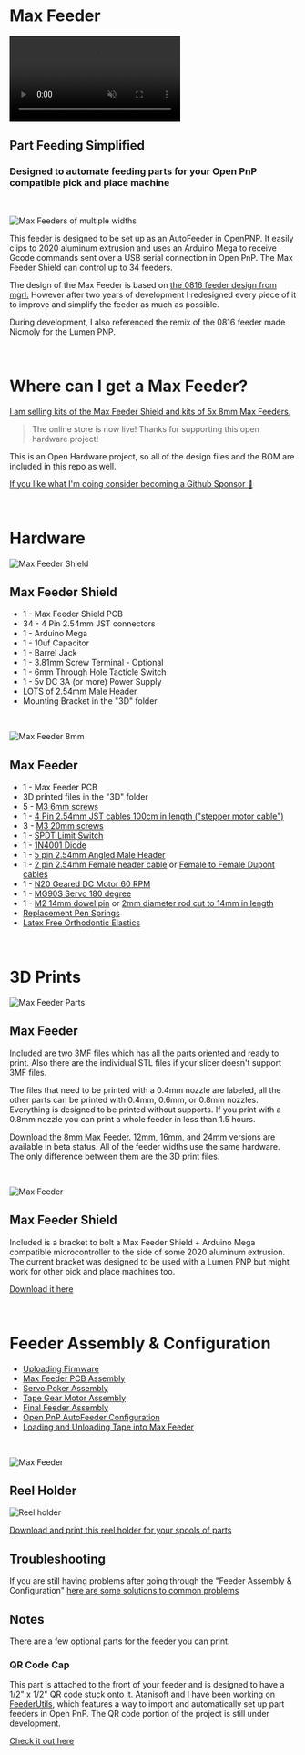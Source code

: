 # Max Feeder

<video autoplay loop muted src="https://user-images.githubusercontent.com/25337335/216802715-1deb94b0-7a2f-4627-93f5-1e41935b5955.mp4">
</video>

## Part Feeding Simplified
### Designed to automate feeding parts for your Open PnP compatible pick and place machine
<br/>

![Max Feeders of multiple widths](/Docs/max-feeder-multiple-widths.jpg)

This feeder is designed to be set up as an AutoFeeder in OpenPNP. It easily clips to 2020 aluminum extrusion and uses an Arduino Mega to receive Gcode commands sent over a USB serial connection in Open PnP. The Max Feeder Shield can control up to 34 feeders.

The design of the Max Feeder is based on [the 0816 feeder design from mgrl.](https://docs.mgrl.de/maschine:pickandplace:feeder:0816feeder) However after two years of development I redesigned every piece of it to improve and simplify the feeder as much as possible.

During development, I also referenced the remix of the 0816 feeder made Nicmoly for the Lumen PNP.

<br/>

# Where can I get a Max Feeder?

[I am selling kits of the Max Feeder Shield and kits of 5x 8mm Max Feeders.](https://store.curlytalegames.com/pages/max-feeders)
> The online store is now live! Thanks for supporting this open hardware project!

This is an Open Hardware project, so all of the design files and the BOM are included in this repo as well.

[If you like what I'm doing consider becoming a Github Sponsor :gift_heart:](https://github.com/sponsors/CurlyTaleGames)

<br/>

# Hardware

![Max Feeder Shield](/Docs/max-front.jpg)

## Max Feeder Shield
- 1 - Max Feeder Shield PCB
- 34 - 4 Pin 2.54mm JST connectors
- 1 - Arduino Mega
- 1 - 10uf Capacitor
- 1 - Barrel Jack
- 1 - 3.81mm Screw Terminal - Optional
- 1 - 6mm Through Hole Tacticle Switch
- 1 - 5v DC 3A (or more) Power Supply
- LOTS of 2.54mm Male Header
- Mounting Bracket in the "3D" folder

<br/>

![Max Feeder 8mm](/Docs/max-feeder-photo.jpg)

## Max Feeder
- 1 - Max Feeder PCB
- 3D printed files in the "3D" folder
- 5 - [M3 6mm screws](https://www.amazon.com/Alloy-Steel-Socket-Screws-Black/dp/B00W8YSCIS/)
- 1 - [4 Pin 2.54mm JST cables 100cm in length ("stepper motor cable")](https://www.amazon.com/Wires-Motor-XH2-54-4P-PH2-0-6P-Printers-Accessories%EF%BC%8C3D/dp/B08PV6XGK2/)
- 3 - [M3 20mm screws](https://www.amazon.com/Prime-Line-9180478-Socket-Screws-10-Pack/dp/B07D5S3154/)
- 1 - [SPDT Limit Switch](https://www.amazon.com/dp/B088W8WMTB)
- 1 - [1N4001 Diode](https://www.amazon.com/MCIGICM-Rectifier-Electronic-Silicon-Doorbell/dp/B071YWNBVM/)
- 1 - [5 pin 2.54mm Angled Male Header](https://www.amazon.com/Antrader-2-54mm-Right-Header-Connector/dp/B07M88GRHG/)
- 1 - [2 pin 2.54mm Female header cable](https://www.amazon.com/Mayata-Female-Jumper-Dupont-Printer/dp/B07H1WDN3R/) or [Female to Female Dupont cables](https://www.amazon.com/EDGELEC-Breadboard-1pin-1pin-Connector-Multicolored/dp/B07GCZVCGS/)
- 1 - [N20 Geared DC Motor 60 RPM](https://www.aliexpress.com/item/3256803042731079.html?pdp_ext_f=%7B"sku_id":"12000024757391447"%7D)
- 1 - [MG90S Servo 180 degree](https://www.amazon.com/Compatible-Raspberry-Project-Helicopter-Airplane/dp/B0925V3X2S/)
- 1 - [M2 14mm dowel pin](https://www.amazon.com/MroMax-2-5x14mm-Stainless-Rust-Proof-Elements/dp/B07ZF4X7VQ/) or [2mm diameter rod cut to 14mm in length](https://www.amazon.com/dp/B0962RMLVJ)
- [Replacement Pen Springs](https://www.amazon.com/dp/B089JYV7BT)
- [Latex Free Orthodontic Elastics](https://www.amazon.com/dp/B08NCK1K6P)

<br/>

# 3D Prints

![Max Feeder Parts](/Docs/3mf.jpg)

## Max Feeder

Included are two 3MF files which has all the parts oriented and ready to print. Also there are the individual STL files if your slicer doesn't support 3MF files.

The files that need to be printed with a 0.4mm nozzle are labeled, all the other parts can be printed with 0.4mm, 0.6mm, or 0.8mm nozzles. Everything is designed to be printed without supports. If you print with a 0.8mm nozzle you can print a whole feeder in less than 1.5 hours.

[Download the 8mm Max Feeder.](/3D/8mm/) [12mm](/3D/12mm/), [16mm](/3D/16mm/), and [24mm](/3D/24mm/) versions are available in beta status. All of the feeder widths use the same hardware. The only difference between them are the 3D print files.

<br/>

![Max Feeder](/Docs/max-feeder-mount.PNG)

## Max Feeder Shield

Included is a bracket to bolt a Max Feeder Shield + Arduino Mega compatible microcontroller to the side of some 2020 aluminum extrusion. The current bracket was designed to be used with a Lumen PNP but might work for other pick and place machines too.

[Download it here](/3D/Bracket/)

<br/>

# Feeder Assembly & Configuration

- [Uploading Firmware](./Docs/firmware.md)
- [Max Feeder PCB Assembly](./Docs/pcb.md)
- [Servo Poker Assembly](./Docs/poker.md)
- [Tape Gear Motor Assembly](./Docs/motor.md)
- [Final Feeder Assembly](./Docs/finishing-assembly.md)
- [Open PnP AutoFeeder Configuration](./Docs/finishing-assembly.md)
- [Loading and Unloading Tape into Max Feeder](./Docs/finishing-assembly.md)

<br/>

![Max Feeder](/Docs/max-feeder-cad.PNG)

## Reel Holder

![Reel holder](/Docs/reels.jpg)

[Download and print this reel holder for your spools of parts](https://www.printables.com/model/343598-smd-reel-holder-for-pick-and-place-machine)

## Troubleshooting

If you are still having problems after going through the "Feeder Assembly & Configuration" [here are some solutions to common problems](./Docs/troubleshooting.md)

## Notes

There are a few optional parts for the feeder you can print.

### QR Code Cap

This part is attached to the front of your feeder and is designed to have a 1/2" x 1/2" QR code stuck onto it. [Atanisoft](https://github.com/atanisoft) and I have been working on [FeederUtils](https://github.com/atanisoft/FeederUtils), which features a way to import and automatically set up part feeders in Open PnP. The QR code portion of the project is still under development.

[Check it out here](https://github.com/atanisoft/FeederUtils)
